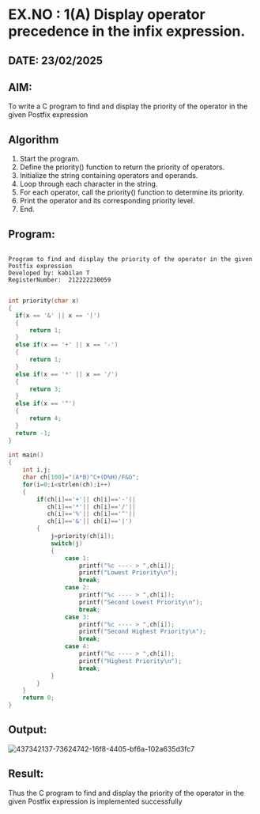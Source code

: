 # EX.NO : 1(A) Display operator precedence in the infix expression.
## DATE: 23/02/2025
## AIM:
To write a C program to find and display the priority of the operator in the given Postfix expression

## Algorithm
1. Start the program. 
2. Define the priority() function to return the priority of operators. 
3. Initialize the string containing operators and operands. 
4. Loop through each character in the string. 
5. For each operator, call the priority() function to determine its priority. 
6. Print the operator and its corresponding priority level. 
7. End.
  

## Program:
```

Program to find and display the priority of the operator in the given Postfix expression
Developed by: kabilan T
RegisterNumber:  212222230059

```
```c

int priority(char x)
{
  if(x == '&' || x == '|')
  {
      return 1;
  }
  else if(x == '+' || x == '-')
  {
      return 1;
  }
  else if(x == '*' || x == '/')
  {
      return 3;
  }
  else if(x == '^')
  {
      return 4;
  }
  return -1;
}
 
int main() 
{ 
    int i,j; 
    char ch[100]="(A*B)^C+(D%H)/F&G"; 
    for(i=0;i<strlen(ch);i++) 
    { 
        if(ch[i]=='+'|| ch[i]=='-'|| 
           ch[i]=='*'|| ch[i]=='/'|| 
           ch[i]=='%'|| ch[i]=='^'|| 
           ch[i]=='&'|| ch[i]=='|') 
        { 
            j=priority(ch[i]); 
            switch(j) 
            { 
                case 1: 
                    printf("%c ---- > ",ch[i]); 
                    printf("Lowest Priority\n"); 
                    break; 
                case 2: 
                    printf("%c ---- > ",ch[i]); 
                    printf("Second Lowest Priority\n"); 
                    break; 
                case 3: 
                    printf("%c ---- > ",ch[i]); 
                    printf("Second Highest Priority\n"); 
                    break; 
                case 4: 
                    printf("%c ---- > ",ch[i]); 
                    printf("Highest Priority\n"); 
                    break; 
            } 
        } 
    }  
    return 0; 
}

```
## Output:
![437342137-73624742-16f8-4405-bf6a-102a635d3fc7](https://github.com/user-attachments/assets/48fa7afe-b65c-43ae-97ab-f3c82a5231e6)



## Result:
Thus the C program to find and display the priority of the operator in the given Postfix expression is implemented successfully
